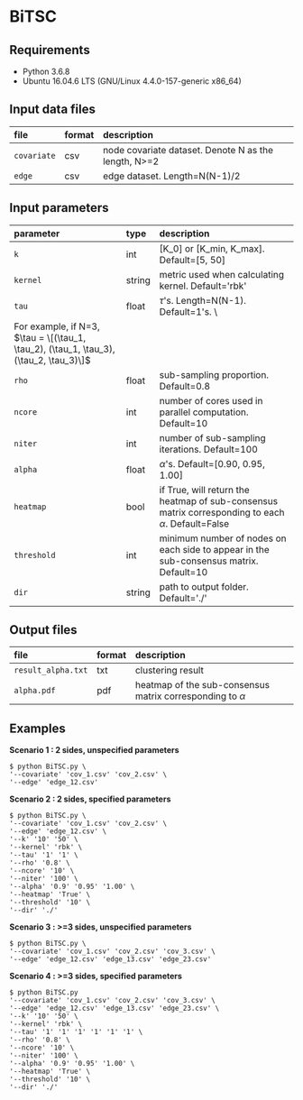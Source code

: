 # BiTSC

## Requirements
* Python 3.6.8
* Ubuntu 16.04.6 LTS (GNU/Linux 4.4.0-157-generic x86_64)

## Input data files
| file            | format   | description   |
| :---            | :---     | :---          |
| ```covariate``` | csv      | node covariate dataset. Denote N as the length, N>=2| 
| ```edge```      | csv      | edge dataset. Length=N(N-1)/2 |

## Input parameters
| parameter       | type       | description |
| :---             | :---       | :---         |
| ```k```          | int        | \[K_0\] or \[K_min, K_max\]. Default=\[5, 50\]      |
| ```kernel```     | string     | metric used when calculating kernel. Default='rbk'   |
| ```tau```        | float      | $\tau$'s. Length=N(N-1). Default=1's. \
For example, if N=3, $\tau = \[(\tau_1, \tau_2), (\tau_1, \tau_3), (\tau_2, \tau_3)\]$ |
| ```rho```        | float      | sub-sampling proportion. Default=0.8 |
| ```ncore```      | int        | number of cores used in parallel computation. Default=10 |
| ```niter```      | int        | number of sub-sampling iterations. Default=100 |
| ```alpha```      | float      | $\alpha$'s. Default=\[0.90, 0.95, 1.00\] |
| ```heatmap```    | bool    | if True, will return the heatmap of sub-consensus matrix corresponding to each $\alpha$. Default=False|
| ```threshold```  | int        | minimum number of nodes on each side to appear in the sub-consensus matrix. Default=10|
| ```dir```        | string     | path to output folder. Default='./'|


## Output files
| file                 | format     | description |
| :---                   | :---       | :---          |
| ```result_alpha.txt```      | txt       | clustering result |
|```alpha.pdf``` | pdf        | heatmap of the sub-consensus matrix corresponding to $\alpha$ |


## Examples

**Scenario 1 : 2 sides, unspecified parameters**
```
$ python BiTSC.py \
'--covariate' 'cov_1.csv' 'cov_2.csv' \ 
'--edge' 'edge_12.csv'    
```
**Scenario 2 : 2 sides, specified parameters**
```
$ python BiTSC.py \
'--covariate' 'cov_1.csv' 'cov_2.csv' \
'--edge' 'edge_12.csv' \
'--k' '10' '50' \
'--kernel' 'rbk' \
'--tau' '1' '1' \
'--rho' '0.8' \
'--ncore' '10' \
'--niter' '100' \
'--alpha' '0.9' '0.95' '1.00' \
'--heatmap' 'True' \
'--threshold' '10' \
'--dir' './'
```

**Scenario 3 : >=3 sides, unspecified parameters**
```
$ python BiTSC.py \
'--covariate' 'cov_1.csv' 'cov_2.csv' 'cov_3.csv' \
'--edge' 'edge_12.csv' 'edge_13.csv' 'edge_23.csv'   
```
**Scenario 4 : >=3 sides, specified parameters**
```
$ python BiTSC.py 
'--covariate' 'cov_1.csv' 'cov_2.csv' 'cov_3.csv' \
'--edge' 'edge_12.csv' 'edge_13.csv' 'edge_23.csv' \
'--k' '10' '50' \
'--kernel' 'rbk' \
'--tau' '1' '1' '1' '1' '1' '1' \
'--rho' '0.8' \
'--ncore' '10' \
'--niter' '100' \
'--alpha' '0.9' '0.95' '1.00' \
'--heatmap' 'True' \
'--threshold' '10' \  
'--dir' './'
```
